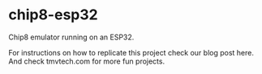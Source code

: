 # chip8-esp32
Chip8 emulator running on an ESP32.

For instructions on how to replicate this project check our blog post here. And check tmvtech.com for more fun projects.
